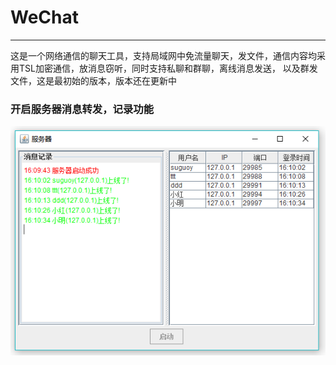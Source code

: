 # WeChat
---
这是一个网络通信的聊天工具，支持局域网中免流量聊天，发文件，通信内容均采用TSL加密通信，放消息窃听，同时支持私聊和群聊，离线消息发送，
以及群发文件，这是最初始的版本，版本还在更新中

### 开启服务器消息转发，记录功能

![githubLogo](./效果/服务器开启.PNG "服务器开启")

